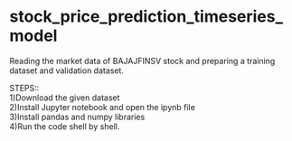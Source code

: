 # stock_price_prediction_timeseries_model
Reading the market data of BAJAJFINSV stock and preparing a training dataset and validation dataset.<br/>

STEPS::<br/>
1)Download the given dataset<br/>
2)Install Jupyter notebook and open the ipynb file<br/>
3)Install pandas and numpy libraries<br/>
4)Run the code shell by shell.<br/>
